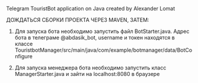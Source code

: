 Telegram TouristBot application on Java
created by Alexander Lomat 

ДОЖДАТЬСЯ СБОРКИ ПРОЕКТА ЧЕРЕЗ MAVEN, ЗАТЕМ:

1. Для запуска бота необходимо запустить файл BotStarter.java. Адрес бота в телеграме @abdasik_bot, username и токен находятся
в классе TouristbotManager/src/main/java/com/example/botmanager/data/BotConfigure

2. Для запуска менеджера бота необходимо запустить класс ManagerStarter.java и зайти на localhost:8080 в браузере

